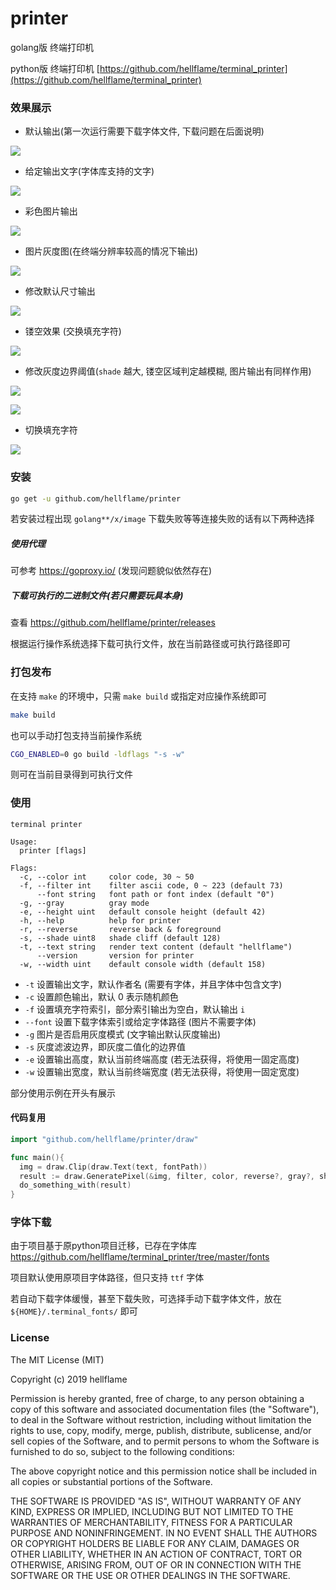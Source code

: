 # printer

golang版 终端打印机 

python版 终端打印机 [https://github.com/hellflame/terminal_printer](https://github.com/hellflame/terminal_printer)

### 效果展示

- 默认输出(第一次运行需要下载字体文件, 下载问题在后面说明)

![](./image/example1.png)

- 给定输出文字(字体库支持的文字)

![](./image/example2.png)

- 彩色图片输出

![](./image/example3.png)

- 图片灰度图(在终端分辨率较高的情况下输出)

![](./image/example4.png)

- 修改默认尺寸输出

![](./image/example5.png)

- 镂空效果 (交换填充字符)

![](./image/example6.png)

- 修改灰度边界阈值(`shade` 越大, 镂空区域判定越模糊, 图片输出有同样作用)

![](./image/example7.png)

![](./image/example8.png)

- 切换填充字符

![](./image/example9.png)

### 安装

```bash
go get -u github.com/hellflame/printer
```

若安装过程出现 `golang**/x/image` 下载失败等等连接失败的话有以下两种选择

##### 使用代理

可参考 https://goproxy.io/ (发现问题貌似依然存在)

##### 下载可执行的二进制文件(若只需要玩具本身)

查看 https://github.com/hellflame/printer/releases 

根据运行操作系统选择下载可执行文件，放在当前路径或可执行路径即可

### 打包发布

在支持 `make` 的环境中，只需 `make build` 或指定对应操作系统即可

```bash
make build
```

也可以手动打包支持当前操作系统

```bash
CGO_ENABLED=0 go build -ldflags "-s -w" 
```

则可在当前目录得到可执行文件

### 使用

```
terminal printer

Usage:
  printer [flags]

Flags:
  -c, --color int     color code, 30 ~ 50
  -f, --filter int    filter ascii code, 0 ~ 223 (default 73)
      --font string   font path or font index (default "0")
  -g, --gray          gray mode
  -e, --height uint   default console height (default 42)
  -h, --help          help for printer
  -r, --reverse       reverse back & foreground
  -s, --shade uint8   shade cliff (default 128)
  -t, --text string   render text content (default "hellflame")
      --version       version for printer
  -w, --width uint    default console width (default 158)
```

- `-t` 设置输出文字，默认作者名 (需要有字体，并且字体中包含文字)
- `-c` 设置颜色输出，默认 0 表示随机颜色
- `-f` 设置填充字符索引，部分索引输出为空白，默认输出 `i`
- `--font` 设置下载字体索引或给定字体路径 (图片不需要字体)
- `-g` 图片是否启用灰度模式 (文字输出默认灰度输出)
- `-s` 灰度滤波边界，即灰度二值化的边界值
- `-e` 设置输出高度，默认当前终端高度 (若无法获得，将使用一固定高度)
- `-w` 设置输出宽度，默认当前终端宽度 (若无法获得，将使用一固定宽度) 

部分使用示例在开头有展示

#### 代码复用

```go
import "github.com/hellflame/printer/draw"

func main(){
  img = draw.Clip(draw.Text(text, fontPath))
  result := draw.GeneratePixel(&img, filter, color, reverse?, gray?, shade)
  do_something_with(result)
}
```

### 字体下载

由于项目基于原python项目迁移，已存在字体库 https://github.com/hellflame/terminal_printer/tree/master/fonts

项目默认使用原项目字体路径，但只支持 `ttf` 字体

若自动下载字体缓慢，甚至下载失败，可选择手动下载字体文件，放在 `${HOME}/.terminal_fonts/` 即可

### License

The MIT License (MIT)

Copyright (c) 2019 hellflame

Permission is hereby granted, free of charge, to any person obtaining a copy
of this software and associated documentation files (the "Software"), to deal
in the Software without restriction, including without limitation the rights
to use, copy, modify, merge, publish, distribute, sublicense, and/or sell
copies of the Software, and to permit persons to whom the Software is
furnished to do so, subject to the following conditions:

The above copyright notice and this permission notice shall be included in all
copies or substantial portions of the Software.

THE SOFTWARE IS PROVIDED "AS IS", WITHOUT WARRANTY OF ANY KIND, EXPRESS OR
IMPLIED, INCLUDING BUT NOT LIMITED TO THE WARRANTIES OF MERCHANTABILITY,
FITNESS FOR A PARTICULAR PURPOSE AND NONINFRINGEMENT. IN NO EVENT SHALL THE
AUTHORS OR COPYRIGHT HOLDERS BE LIABLE FOR ANY CLAIM, DAMAGES OR OTHER
LIABILITY, WHETHER IN AN ACTION OF CONTRACT, TORT OR OTHERWISE, ARISING FROM,
OUT OF OR IN CONNECTION WITH THE SOFTWARE OR THE USE OR OTHER DEALINGS IN THE
SOFTWARE.
